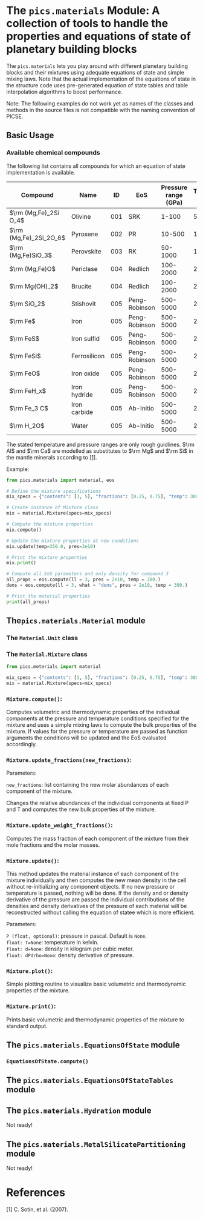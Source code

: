 # The ```pics.materials``` Module: A collection of tools to handle the properties and equations of state of planetary building blocks

The ```pics.materials``` lets you play around with different planetary building blocks and their mixtures using adequate equations of state and simple mixing laws. Note that the actual implementation of the equations of state in the structure code uses pre-generated equation of state tables and table interpolation algorithms to boost performance.

Note: The following examples do not work yet as names of the classes and methods in the source files is not compatible with the naming convention of PICSE.

## Basic Usage



### Available chemical compounds

The following list contains all compounds for which an equation of state implementation is available.


| Compound | Name | ID  | EoS      | Pressure range (GPa) | Temperature range (K) | Table | Literature |
|----------|------|-----|----------|----------------------|-----------------------|-----|------------|
| $\rm (Mg,Fe)_2Si O_4$  | Olivine | 001 | SRK      | 1-100                | 50-200                | Yes | Ref 1      |
| $\rm (Mg,Fe)_2Si_2O_6$  | Pyroxene | 002 | PR       | 10-500               | 100-300               | Yes | Ref 2      |
| $\rm (Mg,Fe)SiO_3$  | Perovskite | 003 | RK       | 50-1000              | 150-400               | Yes | Ref 3      |
| $\rm (Mg,Fe)O$   | Periclase | 004 | Redlich | 100-2000             | 200-500               | Yes | Ref 4      |
| $\rm Mg(OH)_2$   | Brucite | 004 | Redlich | 100-2000             | 200-500               | Yes | Ref 4      |
| $\rm SiO_2$  | Stishovit | 005 | Peng-Robinson | 500-5000        | 250-600               | Yes | Ref 5      |
| $\rm Fe$  | Iron | 005 | Peng-Robinson | 500-5000        | 250-600               | Yes | Ref 5      |
| $\rm FeS$  | Iron sulfid | 005 | Peng-Robinson | 500-5000        | 250-600               | Yes | Ref 5      |
| $\rm FeSi$  | Ferrosilicon | 005 | Peng-Robinson | 500-5000        | 250-600               | Yes | Ref 5      |
| $\rm FeO$  | Iron oxide |  005 | Peng-Robinson | 500-5000        | 250-600               | Yes | Ref 5      |
| $\rm FeH_x$  | Iron hydride | 005 | Peng-Robinson | 500-5000        | 250-600               | Yes | Ref 5      |
| $\rm Fe_3 C$  | Iron carbide | 005 | Ab-Initio | 500-5000        | 250-600               | No | Ref 5      |
| $\rm H_2O$  | Water | 005 | Ab-Initio | 500-5000        | 250-600               | Yes | Ref 5      |

The stated temperature and pressure ranges are only rough guidlines. $\rm Al$ and $\rm Ca$ are modelled as substitutes to $\rm Mg$ and $\rm Si$ in the mantle minerals according to [[1]](#1).

Example:

```python
from pics.materials import material, eos

# Define the mixture specifications
mix_specs = {"contents": [3, 5], "fractions": [0.25, 0.75], "temp": 300.0, "pres": 2e10}

# Create instance of Mixture class
mix = material.Mixture(specs=mix_specs)

# Compute the mixture properties
mix.compute()

# Update the mixture properties at new conditions
mix.update(temp=350.0, pres=3e10)

# Print the mixture properties
mix.print()

# Compute all EoS parameters and only density for compound 3
all_props = eos.compute(ll = 3, pres = 2e10, temp = 300.)
dens = eos.compute(ll = 3, what = "dens", pres = 2e10, temp = 300.)

# Print the material properties
print(all_props)
```

## The```pics.materials.Material``` module

### The ```Material.Unit``` class

### The ```Material.Mixture``` class

```python
from pics.meterials import material

mix_specs = {"contents": [3, 5], "fractions": [0.25, 0.75], "temp": 300.0, "pres": 2e10}
mix = material.Mixture(specs=mix_specs)
```

### ```Mixture.compute()```:

Computes volumetric and thermodynamic properties of the individual components at the pressure and temperature conditions specified for the mixture and uses a simple mixing laws to compute the bulk properties of the mixture. If values for the pressure or temperature are passed as function arguments the conditions will be updated and the EoS evaluated accordingly.

### ```Mixture.update_fractions(new_fractions)```:

Parameters:

```new_fractions```: list containing the new molar abundances of each component of the mixture.

Changes the relative abundances of the individual components at fixed P and T and computes the new bulk properties of the mixture.

### ```Mixture.update_weight_fractions()```:

Computes the mass fraction of each component of the mixture from their mole fractions and the molar masses.

### ```Mixture.update()```:

This method updates the material instance of each component of the
mixture individually and then computes the new mean density in the cell
without re-initializing any component objects. If no new pressure or
temperature is passed, nothing will be done. If the density and or density derivative of the pressure are passed the individual contributions of the densities and density derivatives of the pressure of each material will be reconstructed without calling the equation of statee which is more efficient.

Parameters:

```P (float, optional)```: pressure in pascal. Default is ```None```.\
```float: T=None```: temperature in kelvin.\
```float: d=None```: density in kilogram per cubic meter.\
```float: dPdrho=None```: density derivative of pressure.

### ```Mixture.plot()```:

Simple plotting routine to visualize basic volumetric and thermodynamic properties of the mixture.

### ```Mixture.print()```:

Prints basic volumetric and thermodynamic properties of the mixture to standard output.

## The ```pics.materials.EquationsOfState``` module

### ```EquationsOfState.compute()```

## The ```pics.materials.EquationsOfStateTables``` module

## The ```pics.materials.Hydration``` module

Not ready!

## The ```pics.materials.MetalSilicatePartitioning``` module

Not ready!

# References

<a id="1">[1]</a> 
C. Sotin, et al. (2007).